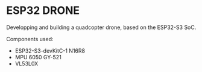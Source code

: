 # ESP32 DRONE

Developping and building a quadcopter drone, based on the ESP32-S3 SoC.

Components used:
- ESP32-S3-devKitC-1 N16R8
- MPU 6050 GY-521
- VL53L0X
